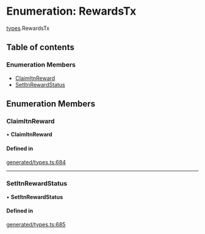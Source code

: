 # Enumeration: RewardsTx

[types](../wiki/types).RewardsTx

## Table of contents

### Enumeration Members

- [ClaimItnReward](../wiki/types.RewardsTx#claimitnreward)
- [SetItnRewardStatus](../wiki/types.RewardsTx#setitnrewardstatus)

## Enumeration Members

### ClaimItnReward

• **ClaimItnReward**

#### Defined in

[generated/types.ts:684](https://github.com/PolymathNetwork/polymesh-sdk/blob/c6fe1be3/src/generated/types.ts#L684)

___

### SetItnRewardStatus

• **SetItnRewardStatus**

#### Defined in

[generated/types.ts:685](https://github.com/PolymathNetwork/polymesh-sdk/blob/c6fe1be3/src/generated/types.ts#L685)

